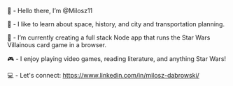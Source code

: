 
👋 - Hello there, I’m @Milosz11

🔭 - I like to learn about space, history, and city and transportation planning.

🌱 - I’m currently creating a full stack Node app that runs the Star Wars Villainous card game in a browser.

🎮 - I enjoy playing video games, reading literature, and anything Star Wars!

💻 - Let's connect: https://www.linkedin.com/in/milosz-dabrowski/
